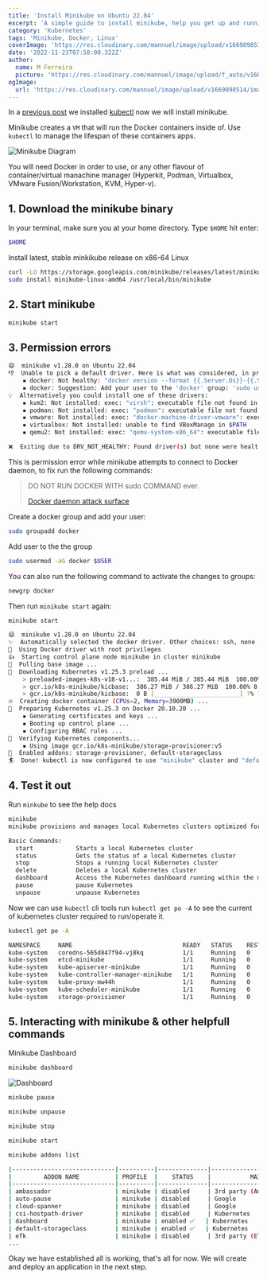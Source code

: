 ```yaml
---
title: 'Install Minikube on Ubuntu 22.04'
excerpt: 'A simple guide to install minikube, help you get up and running with kubernetes on you local development environment.'
category: 'Kubernetes'
tags: 'Minikube, Docker, Linux'
coverImage: 'https://res.cloudinary.com/mannuel/image/upload/v1669098514/images/kubernetes-cover.png'
date: '2022-11-23T07:58:00.322Z'
author:
  name: M Ferreira
  picture: 'https://res.cloudinary.com/mannuel/image/upload/f_auto/v1604067445/images/mee.jpg'
ogImage:
  url: 'https://res.cloudinary.com/mannuel/image/upload/v1669098514/images/kubernetes-cover.png'
---
```


In a [previous post](https://mannuelferreira.com/posts/install-kubectl-on-ubuntu-22-04) we installed [kubectl](https://mannuelferreira.com/posts/install-kubectl-on-ubuntu-22-04) now we will install minikube.

Minikube creates a `VM` that will run the Docker containers inside of. Use `kubectl` to manage the lifespan of these containers apps.

![Minikube Diagram](https://res.cloudinary.com/mannuel/image/upload/v1669269521/images/diagram-node-cluster.svg)

You will need Docker in order to use, or any other flavour of container/virtual manachine manager (Hyperkit, Podman, Virtualbox, VMware Fusion/Workstation, KVM, Hyper-v).

## 1. Download the minikube binary

In your terminal, make sure you at your home directory. Type `$HOME` hit enter:

```bash
$HOME
```

Install latest, stable minkikube release on x86-64 Linux

```bash
curl -LO https://storage.googleapis.com/minikube/releases/latest/minikube-linux-amd64
sudo install minikube-linux-amd64 /usr/local/bin/minikube
```

## 2. Start minikube

```bash
minikube start
```

## 3. Permission errors

```bash
😄  minikube v1.28.0 on Ubuntu 22.04
👎  Unable to pick a default driver. Here is what was considered, in preference order:
    ▪ docker: Not healthy: "docker version --format {{.Server.Os}}-{{.Server.Version}}" exit status 1: Got permission denied while trying to connect to the Docker daemon socket at unix:///var/run/docker.sock: Get "http://%2Fvar%2Frun%2Fdocker.sock/v1.24/version": dial unix /var/run/docker.sock: connect: permission denied
    ▪ docker: Suggestion: Add your user to the 'docker' group: 'sudo usermod -aG docker $USER && newgrp docker' <https://docs.docker.com/engine/install/linux-postinstall/>
💡  Alternatively you could install one of these drivers:
    ▪ kvm2: Not installed: exec: "virsh": executable file not found in $PATH
    ▪ podman: Not installed: exec: "podman": executable file not found in $PATH
    ▪ vmware: Not installed: exec: "docker-machine-driver-vmware": executable file not found in $PATH
    ▪ virtualbox: Not installed: unable to find VBoxManage in $PATH
    ▪ qemu2: Not installed: exec: "qemu-system-x86_64": executable file not found in $PATH

❌  Exiting due to DRV_NOT_HEALTHY: Found driver(s) but none were healthy. See above for suggestions how to fix installed drivers.
```

This is permission error while minikube attempts to connect to Docker daemon, to fix run the following commands:

> DO NOT RUN DOCKER WITH sudo COMMAND ever.
>
> [Docker daemon attack surface](https://docs.docker.com/engine/security/#docker-daemon-attack-surface)

Create a docker group and add your user:

```bash
sudo groupadd docker
```

Add user to the the group

```bash
sudo usermod -aG docker $USER
```

You can also run the following command to activate the changes to groups:

```bash
newgrp docker
```

Then run `minikube start` again:

```bash
minikube start

😄  minikube v1.28.0 on Ubuntu 22.04
✨  Automatically selected the docker driver. Other choices: ssh, none
📌  Using Docker driver with root privileges
👍  Starting control plane node minikube in cluster minikube
🚜  Pulling base image ...
💾  Downloading Kubernetes v1.25.3 preload ...
    > preloaded-images-k8s-v18-v1...:  385.44 MiB / 385.44 MiB  100.00% 11.16 M
    > gcr.io/k8s-minikube/kicbase:  386.27 MiB / 386.27 MiB  100.00% 8.53 MiB p
    > gcr.io/k8s-minikube/kicbase:  0 B [________________________] ?% ? p/s 31s
🔥  Creating docker container (CPUs=2, Memory=3900MB) ...
🐳  Preparing Kubernetes v1.25.3 on Docker 20.10.20 ...
    ▪ Generating certificates and keys ...
    ▪ Booting up control plane ...
    ▪ Configuring RBAC rules ...
🔎  Verifying Kubernetes components...
    ▪ Using image gcr.io/k8s-minikube/storage-provisioner:v5
🌟  Enabled addons: storage-provisioner, default-storageclass
🏄  Done! kubectl is now configured to use "minikube" cluster and "default" namespace by default
```

## 4. Test it out

Run `minkube` to see the help docs

```bash
minikube
minikube provisions and manages local Kubernetes clusters optimized for development workflows.

Basic Commands:
  start            Starts a local Kubernetes cluster
  status           Gets the status of a local Kubernetes cluster
  stop             Stops a running local Kubernetes cluster
  delete           Deletes a local Kubernetes cluster
  dashboard        Access the Kubernetes dashboard running within the minikube cluster
  pause            pause Kubernetes
  unpause          unpause Kubernetes
```

Now we can use `kubectl` cli tools run `kubectl get po -A` to see the current of kubernetes cluster required to run/operate it.

```bash
kubectl get po -A

NAMESPACE     NAME                               READY   STATUS    RESTARTS   AGE
kube-system   coredns-565d847f94-vj8kq           1/1     Running   0          63s
kube-system   etcd-minikube                      1/1     Running   0          76s
kube-system   kube-apiserver-minikube            1/1     Running   0          76s
kube-system   kube-controller-manager-minikube   1/1     Running   0          76s
kube-system   kube-proxy-mw44h                   1/1     Running   0          63s
kube-system   kube-scheduler-minikube            1/1     Running   0          76s
kube-system   storage-provisioner                1/1     Running   0          75s
```

## 5. Interacting with minikube &amp; other helpfull commands

Minikube Dashboard

```bash
minikube dashboard
```

![Dashboard](https://res.cloudinary.com/mannuel/image/upload/v1669267625/images/minikube-dashboard.png)

```bash
minkube pause
```

```bash
minikube unpause
```

```bash
minikube stop
```

```bash
minikube start
```

```bash
minikube addons list

|-----------------------------|----------|--------------|--------------------------------|
|         ADDON NAME          | PROFILE  |    STATUS    |           MAINTAINER           |
|-----------------------------|----------|--------------|--------------------------------|
| ambassador                  | minikube | disabled     | 3rd party (Ambassador)         |
| auto-pause                  | minikube | disabled     | Google                         |
| cloud-spanner               | minikube | disabled     | Google                         |
| csi-hostpath-driver         | minikube | disabled     | Kubernetes                     |
| dashboard                   | minikube | enabled ✅   | Kubernetes                     |
| default-storageclass        | minikube | enabled ✅   | Kubernetes                     |
| efk                         | minikube | disabled     | 3rd party (Elastic)            |
...
```

Okay we have established all is working, that's all for now. We will create and deploy an application in the next step.
